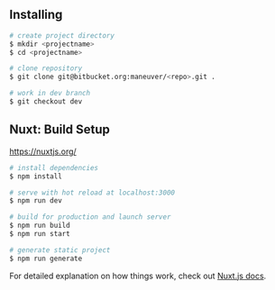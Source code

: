 ## Installing

```bash
# create project directory
$ mkdir <projectname>
$ cd <projectname>

# clone repository
$ git clone git@bitbucket.org:maneuver/<repo>.git .

# work in dev branch
$ git checkout dev
```

## Nuxt: Build Setup

https://nuxtjs.org/

```bash
# install dependencies
$ npm install

# serve with hot reload at localhost:3000
$ npm run dev

# build for production and launch server
$ npm run build
$ npm run start

# generate static project
$ npm run generate
```

For detailed explanation on how things work, check out [Nuxt.js docs](https://nuxtjs.org).
